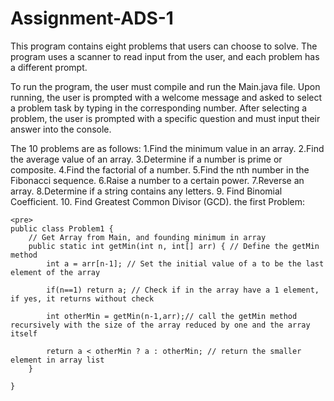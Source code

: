 # Assignment-ADS-1

This program contains eight problems that users can choose to solve. The program uses a scanner to read input from the user, and each problem has a different prompt.

To run the program, the user must compile and run the Main.java file. Upon running, the user is prompted with a welcome message and asked to select a problem task by typing in the corresponding number. After selecting a problem, the user is prompted with a specific question and must input their answer into the console.

The 10 problems are as follows:
1.Find the minimum value in an array.
2.Find the average value of an array.
3.Determine if a number is prime or composite.
4.Find the factorial of a number.
5.Find the nth number in the Fibonacci sequence.
6.Raise a number to a certain power.
7.Reverse an array.
8.Determine if a string contains any letters.
9. Find Binomial Coefficient.
10. Find Greatest Common Divisor (GCD).
the first Problem:
```
<pre>
public class Problem1 {
    // Get Array from Main, and founding minimum in array
    public static int getMin(int n, int[] arr) { // Define the getMin method
        int a = arr[n-1]; // Set the initial value of a to be the last element of the array

        if(n==1) return a; // Check if in the array have a 1 element, if yes, it returns without check

        int otherMin = getMin(n-1,arr);// call the getMin method recursively with the size of the array reduced by one and the array itself

        return a < otherMin ? a : otherMin; // return the smaller element in array list
    }

}
```
</pre>
